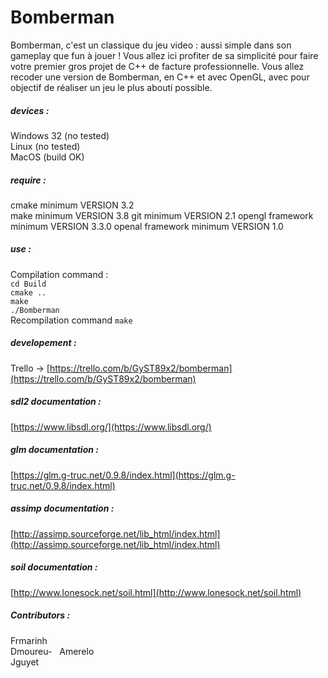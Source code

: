 # Bomberman
Bomberman, c'est un classique du jeu video : aussi simple dans son gameplay que fun à jouer ! Vous allez ici profiter de sa simplicité pour faire votre premier gros projet de C++ de facture professionnelle. Vous allez recoder une version de Bomberman, en C++ et avec OpenGL, avec pour objectif de réaliser un jeu le plus abouti possible.

##### devices :
Windows 32 (no tested)  
Linux (no tested)  
MacOS (build OK)  

##### require :
cmake minimum VERSION 3.2  
make minimum VERSION 3.8
git minimum VERSION 2.1
opengl framework minimum VERSION 3.3.0
openal framework minimum VERSION 1.0

##### use :
Compilation command :  
`cd Build`  
`cmake ..`  
`make`  
`./Bomberman`  
Recompilation command `make`  

##### developement :
Trello -> [https://trello.com/b/GyST89x2/bomberman](https://trello.com/b/GyST89x2/bomberman)  

##### sdl2 documentation :
[https://www.libsdl.org/](https://www.libsdl.org/)  

##### glm documentation :
[https://glm.g-truc.net/0.9.8/index.html](https://glm.g-truc.net/0.9.8/index.html)  

##### assimp documentation :
[http://assimp.sourceforge.net/lib_html/index.html](http://assimp.sourceforge.net/lib_html/index.html)  

##### soil documentation :
[http://www.lonesock.net/soil.html](http://www.lonesock.net/soil.html)  

##### Contributors :
Frmarinh   
Dmoureu-  
Amerelo   
Jguyet   
